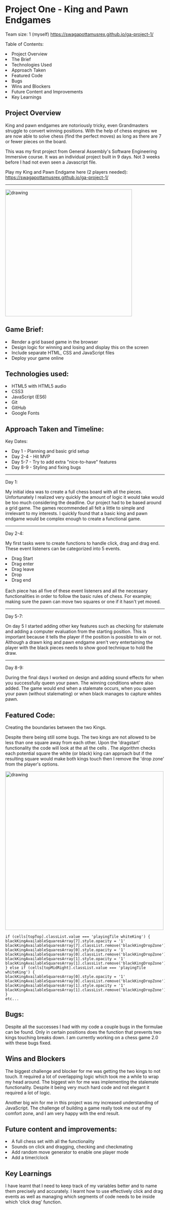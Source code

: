 # Project One - King and Pawn Endgames
Team size: 1 (myself)
https://swagapottamusrex.github.io/ga-project-1/

Table of Contents:

<li>Project Overview</li>
<li>The Brief</li>
<li>Technologies Used</li>
<li>Approach Taken</li>
<li>Featured Code</li>
<li>Bugs</li>
<li>Wins and Blockers</li>
<li>Future Content and Improvements</li>
<li>Key Learnings</li>

## Project Overview
King and pawn endgames are notoriously tricky, even Grandmasters struggle to convert winning positions. With the help of chess engines we are now able to solve chess (find the perfect moves) as long as there are 7 or fewer pieces on the board. 

This was my first project from General Assembly's Software Engineering Immersive course. It was an individual project built in 9 days. Not 3 weeks before I had not even seen a Javascript file.

Play my King and Pawn Endgame here (2 players needed): 
<br>
https://swagapottamusrex.github.io/ga-project-1/
<hr>
<img src="./chessscreenshot.png" alt="drawing" width="400"/>


## Game Brief:
<li>Render a grid based game in the browser</li>
<li>Design logic for winning and losing and display this on the screen</li>
<li>Include separate HTML, CSS and JavaScript files</li>
<li>Deploy your game online</li>

## Technologies used:
<li>HTML5 with HTML5 audio</li>
<li>CSS3</li>
<li>JavaScript (ES6)</li>
<li>Git</li>
<li>GitHub</li>
<li>Google Fonts</li>


## Approach Taken and Timeline:
Key Dates:

<li>Day 1 - Planning and basic grid setup</li>
<li>Day 2-4 - Hit MVP</li>
<li>Day 5-7 - Try to add extra "nice-to-have" features</li>
<li>Day 8-9 - Styling and fixing bugs</li>



<hr>
Day 1: 

My initial idea was to create a full chess board with all the pieces. Unfortunately I realized very quickly the amount of logic it would take would be too much considering the deadline. Our project had to be based around a grid game. The games recommended all felt a little to simple and irrelevant to my interests. I quickly found that a basic king and pawn endgame would be complex enough to create a functional game.
<hr>
Day 2-4:

My first tasks were to create functions to handle click, drag and drag end. These event listeners can be categorized into 5 events. 
<br>
<li>Drag Start</li>
<li>Drag enter</li>
<li>Drag leave</li>
<li>Drop</li>
<li>Drag end</li>
<br>
Each piece has all five of these event listeners and all the necessary functionalities in order to follow the basic rules of chess. For example; making sure the pawn can move two squares or one if it hasn't yet moved. 

<hr>
Day 5-7:

On day 5 I started adding other key features such as checking for stalemate and adding a computer evaluation from the starting position. This is important because it tells the player if the position is possible to win or not. Although a drawn king and pawn endgame aren't very entertaining the player with the black pieces needs to show good technique to hold the draw. 
<hr>
Day 8-9:

During the final days I worked on design and adding sound effects for when you successfully queen your pawn. The winning conditions where also added. The game would end when a stalemate occurs, when you queen your pawn (without stalemating) or when black manages to capture whites pawn.


## Featured Code:
Creating the boundaries between the two Kings.

Despite there being still some bugs. The two kings are not allowed to be less than one square away from each other. Upon the 'dragstart' functionality the code will look at the all the cells . The algorithm checks each potential square the white (or black) king can approach but if the resulting square would make both kings touch then I remove the 'drop zone' from the player's options.

<img src="./kisskingsscreenshot.png" alt="drawing" width="500"/>

    if (cells[topTop].classList.value === 'playingTile whiteKing') {
    blackKingAvailableSquaresArray[7].style.opacity = '1'
    blackKingAvailableSquaresArray[7].classList.remove('blackKingDropZone')
    blackKingAvailableSquaresArray[0].style.opacity = '1'
    blackKingAvailableSquaresArray[0].classList.remove('blackKingDropZone')
    blackKingAvailableSquaresArray[1].style.opacity = '1'
    blackKingAvailableSquaresArray[1].classList.remove('blackKingDropZone')
    } else if (cells[topMidRight].classList.value === 'playingTile whiteKing') {
    blackKingAvailableSquaresArray[0].style.opacity = '1'
    blackKingAvailableSquaresArray[0].classList.remove('blackKingDropZone')
    blackKingAvailableSquaresArray[1].style.opacity = '1'
    blackKingAvailableSquaresArray[1].classList.remove('blackKingDropZone')
    } 
    etc...

## Bugs:
Despite all the successes I had with my code a couple bugs in the formulae can be found. Only in certain positions does the function that prevents two kings touching breaks down. I am currently working on a chess game 2.0 with these bugs fixed.
## Wins and Blockers
The biggest challenge and blocker for me was getting the two kings to not touch. It required a lot of overlapping logic which took me a while to wrap my head around.
The biggest win for me was implementing the stalemate functionality. Despite it being very much hard code and not elegant it required a lot of logic. 

Another big win for me in this project was my increased understanding of JavaScript. The challenge of building a game really took me out of my comfort zone, and I am very happy with the end result.
## Future content and improvements:
<li>A full chess set with all the functionality</li>
<li>Sounds on click and dragging, checking and checkmating</li>
<li>Add random move generator to enable one player mode</li>
<li>Add a timer/clock</li>

## Key Learnings
I have learnt that I need to keep track of my variables better and to name them precisely and accurately. I learnt how to use effectively click and drag events as well as managing which segments of code needs to be inside which 'click drag' function.
